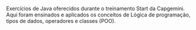 Exercícios de Java oferecidos durante o treinamento Start da Capgemini. Aqui foram ensinados e aplicados os conceitos de Lógica de programação, tipos de dados, operadores e classes (POO).